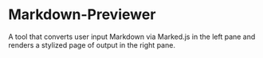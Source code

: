 # Markdown-Previewer
A tool that converts user input Markdown via Marked.js in the left pane and renders a stylized page of output in the right pane.
